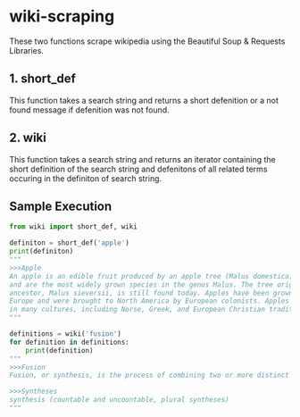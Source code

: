 # wiki-scraping
These two functions scrape wikipedia using the Beautiful Soup & Requests Libraries.

## 1. short_def
This function takes a search string and returns a short defenition or a not found message if defenition was not found.

## 2. wiki
This function takes a search string and returns an iterator containing the short definition of the search string and defenitons of
all related terms occuring in the definiton of search string.

 ## Sample Execution
 ```python
from wiki import short_def, wiki

definiton = short_def('apple')
print(definiton)
"""
>>>Apple
An apple is an edible fruit produced by an apple tree (Malus domestica). Apple trees are cultivated worldwide 
and are the most widely grown species in the genus Malus. The tree originated in Central Asia, where its wild 
ancestor, Malus sieversii, is still found today. Apples have been grown for thousands of years in Asia and 
Europe and were brought to North America by European colonists. Apples have religious and mythological significance
in many cultures, including Norse, Greek, and European Christian tradition.
"""

definitions = wiki('fusion')
for definition in definitions:
     print(definition)
""" 
>>>Fusion
Fusion, or synthesis, is the process of combining two or more distinct entities into a new whole.

>>>Syntheses
synthesis (countable and uncountable, plural syntheses)
"""
